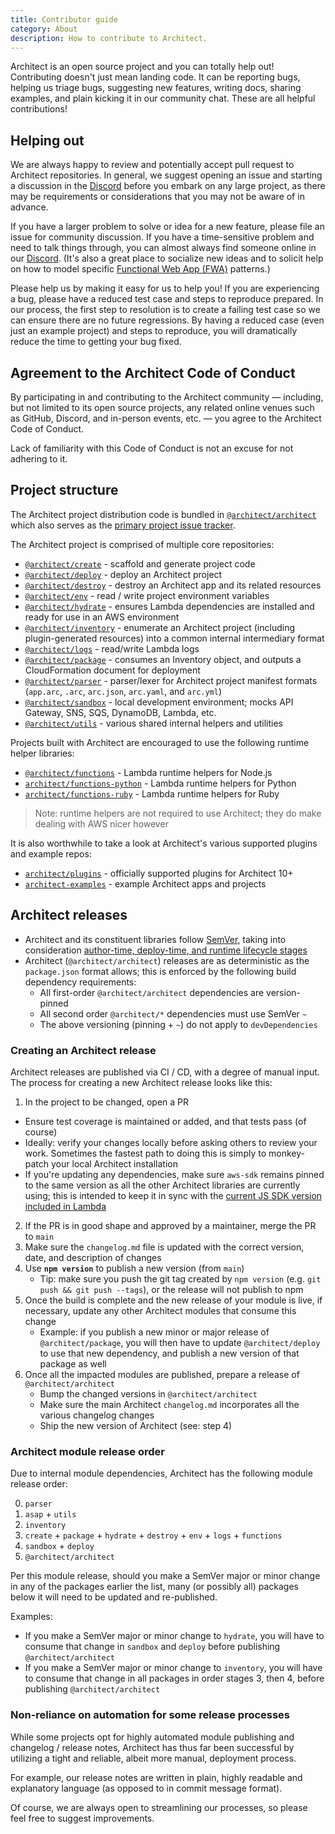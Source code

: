 ```yaml
---
title: Contributor guide
category: About
description: How to contribute to Architect.
---
```


Architect is an open source project and you can totally help out! Contributing doesn't just mean landing code. It can be reporting bugs, helping us triage bugs, suggesting new features, writing docs, sharing examples, and plain kicking it in our community chat. These are all helpful contributions!


## Helping out

We are always happy to review and potentially accept pull request to Architect repositories. In general, we suggest opening an issue and starting a discussion in the [Discord](https://discord.gg/y5A2eTsCRX) before you embark on any large project, as there may be requirements or considerations that you may not be aware of in advance.

If you have a larger problem to solve or idea for a new feature, please file an issue for community discussion. If you have a time-sensitive problem and need to talk things through, you can almost always find someone online in our [Discord](https://discord.gg/y5A2eTsCRX). (It's also a great place to socialize new ideas and to solicit help on how to model specific [Functional Web App (FWA)](https://fwa.dev) patterns.)

Please help us by making it easy for us to help you! If you are experiencing a bug, please have a reduced test case and steps to reproduce prepared. In our process, the first step to resolution is to create a failing test case so we can ensure there are no future regressions. By having a reduced case (even just an example project) and steps to reproduce, you will dramatically reduce the time to getting your bug fixed.


## Agreement to the Architect Code of Conduct

By participating in and contributing to the Architect community — including, but not limited to its open source projects, any related online venues such as GitHub, Discord, and in-person events, etc. — you agree to the Architect Code of Conduct.

Lack of familiarity with this Code of Conduct is not an excuse for not adhering to it.


## Project structure

The Architect project distribution code is bundled in [`@architect/architect`](https://github.com/architect/architect) which also serves as the [primary project issue tracker](https://github.com/architect/architect/issues).

The Architect project is comprised of multiple core repositories:

- [`@architect/create`](https://github.com/architect/create) - scaffold and generate project code
- [`@architect/deploy`](https://github.com/architect/deploy) - deploy an Architect project
- [`@architect/destroy`](https://github.com/architect/destroy) - destroy an Architect app and its related resources
- [`@architect/env`](https://github.com/architect/env) - read / write project environment variables
- [`@architect/hydrate`](https://github.com/architect/hydrate) - ensures Lambda dependencies are installed and ready for use in an AWS environment
- [`@architect/inventory`](https://github.com/architect/inventory) - enumerate an Architect project (including plugin-generated resources) into a common internal intermediary format
- [`@architect/logs`](https://github.com/architect/logs) - read/write Lambda logs
- [`@architect/package`](https://github.com/architect/package) - consumes an Inventory object, and outputs a CloudFormation document for deployment
- [`@architect/parser`](https://github.com/architect/parser) - parser/lexer for Architect project manifest formats (`app.arc`, `.arc`, `arc.json`, `arc.yaml`, and `arc.yml`)
- [`@architect/sandbox`](https://github.com/architect/sandbox) - local development environment; mocks API Gateway, SNS, SQS, DynamoDB, Lambda, etc.
- [`@architect/utils`](https://github.com/architect/utils) - various shared internal helpers and utilities


Projects built with Architect are encouraged to use the following runtime helper libraries:

- [`@architect/functions`](https://github.com/architect/functions) - Lambda runtime helpers for Node.js
- [`architect/functions-python`](https://github.com/architect/functions-python) - Lambda runtime helpers for Python
- [`architect/functions-ruby`](https://github.com/architect/functions-ruby) - Lambda runtime helpers for Ruby

> Note: runtime helpers are not required to use Architect; they do make dealing with AWS nicer however


It is also worthwhile to take a look at Architect's various supported plugins and example repos:

- [`architect/plugins`](https://github.com/architect/plugins) - officially supported plugins for Architect 10+
- [`architect-examples`](https://github.com/architect-examples) - example Architect apps and projects


## Architect releases

- Architect and its constituent libraries follow [SemVer](https://SemVer.org/), taking into consideration [author-time, deploy-time, and runtime lifecycle stages](https://github.com/architect/architect/issues/938)
- Architect (`@architect/architect`) releases are as deterministic as the `package.json` format allows; this is enforced by the following build dependency requirements:
  - All first-order `@architect/architect` dependencies are version-pinned
  - All second order `@architect/*` dependencies must use SemVer `~`
  - The above versioning (pinning + `~`) do not apply to `devDependencies`


### Creating an Architect release

Architect releases are published via CI / CD, with a degree of manual input. The process for creating a new Architect release looks like this:

1. In the project to be changed, open a PR
  - Ensure test coverage is maintained or added, and that tests pass (of course)
  - Ideally: verify your changes locally before asking others to review your work. Sometimes the fastest path to doing this is simply to monkey-patch your local Architect installation
  - If you're updating any dependencies, make sure `aws-sdk` remains pinned to the same version as all the other Architect libraries are currently using; this is intended to keep it in sync with the [current JS SDK version included in Lambda](https://docs.aws.amazon.com/lambda/latest/dg/lambda-runtimes.html)
2. If the PR is in good shape and approved by a maintainer, merge the PR to `main`
3. Make sure the `changelog.md` file is updated with the correct version, date, and description of changes
4. Use **`npm version`** to publish a new version (from `main`)
   - Tip: make sure you push the git tag created by `npm version` (e.g. `git push && git push --tags`), or the release will not publish to npm
5. Once the build is complete and the new release of your module is live, if necessary, update any other Architect modules that consume this change
   - Example: if you publish a new minor or major release of `@architect/package`, you will then have to update `@architect/deploy` to use that new dependency, and publish a new version of that package as well
6. Once all the impacted modules are published, prepare a release of `@architect/architect`
   - Bump the changed versions in `@architect/architect`
   - Make sure the main Architect `changelog.md` incorporates all the various changelog changes
   - Ship the new version of Architect (see: step 4)


### Architect module release order

Due to internal module dependencies, Architect has the following module release order:

0. `parser`
1. `asap` + `utils`
2. `inventory`
3. `create` + `package` + `hydrate` + `destroy` + `env` + `logs` + `functions`
4. `sandbox` + `deploy`
5. `@architect/architect`

Per this module release, should you make a SemVer major or minor change in any of the packages earlier the list, many (or possibly all) packages below it will need to be updated and re-published.

Examples:

- If you make a SemVer major or minor change to `hydrate`, you will have to consume that change in `sandbox` and `deploy` before publishing `@architect/architect`
- If you make a SemVer major or minor change to `inventory`, you will have to consume that change in all packages in order stages 3, then 4, before publishing `@architect/architect`


### Non-reliance on automation for some release processes

While some projects opt for highly automated module publishing and changelog / release notes, Architect has thus far been successful by utilizing a tight and reliable, albeit more manual, deployment process.

For example, our release notes are written in plain, highly readable and explanatory language (as opposed to in commit message format).

Of course, we are always open to streamlining our processes, so please feel free to suggest improvements.
